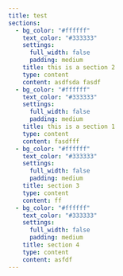```yaml
---
title: test
sections:
  - bg_color: "#ffffff"
    text_color: "#333333"
    settings:
      full_width: false
      padding: medium
    title: this is a section 2
    type: content
    content: asdfsda fasdf
  - bg_color: "#ffffff"
    text_color: "#333333"
    settings:
      full_width: false
      padding: medium
    title: this is a section 1
    type: content
    content: f﻿asdfff
  - bg_color: "#ffffff"
    text_color: "#333333"
    settings:
      full_width: false
      padding: medium
    title: section 3
    type: content
    content: f﻿f
  - bg_color: "#ffffff"
    text_color: "#333333"
    settings:
      full_width: false
      padding: medium
    title: section 4
    type: content
    content: a﻿sfdf
---
```

